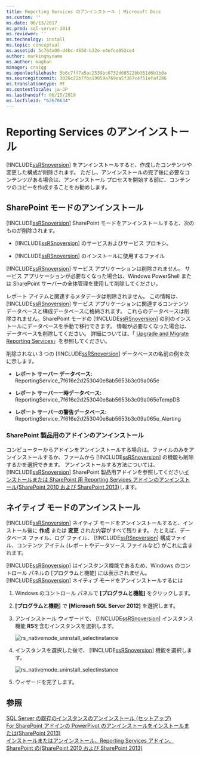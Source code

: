```yaml
---
title: Reporting Services のアンインストール | Microsoft Docs
ms.custom: ''
ms.date: 06/13/2017
ms.prod: sql-server-2014
ms.reviewer: ''
ms.technology: install
ms.topic: conceptual
ms.assetid: 5c764a00-d4bc-465d-b32e-e4efce052ce4
author: markingmyname
ms.author: maghan
manager: craigg
ms.openlocfilehash: 5b6c7ff7a5ac2539bc6732d68522bb361d6b1b0a
ms.sourcegitcommit: 3026c22b7fba19059a769ea5f367c4f51efaf286
ms.translationtype: MT
ms.contentlocale: ja-JP
ms.lasthandoff: 06/15/2019
ms.locfileid: "62670634"
---
```

# <a name="uninstall-reporting-services"></a>Reporting Services のアンインストール
  [!INCLUDE[ssRSnoversion](../../includes/ssrsnoversion-md.md)] をアンインストールすると、作成したコンテンツや変更した構成が削除されます。 ただし、アンインストールの完了後に必要なコンテンツがある場合は、アンインストール プロセスを開始する前に、コンテンツのコピーを作成することをお勧めします。  
  
## <a name="uninstall-sharepoint-mode"></a>SharePoint モードのアンインストール  
 [!INCLUDE[ssRSnoversion](../../includes/ssrsnoversion-md.md)] SharePoint モードをアンインストールすると、次のものが削除されます。  
  
-   [!INCLUDE[ssRSnoversion](../../includes/ssrsnoversion-md.md)] のサービスおよびサービス プロキシ。  
  
-   [!INCLUDE[ssRSnoversion](../../includes/ssrsnoversion-md.md)] のインストールに使用するファイル  
  
 [!INCLUDE[ssRSnoversion](../../includes/ssrsnoversion-md.md)] サービス アプリケーションは削除されません。 サービス アプリケーションが必要なくなった場合は、Windows PowerShell または SharePoint サーバーの全体管理を使用して削除してください。  
  
 レポート アイテムと関連するメタデータは削除されません。 この情報は、 [!INCLUDE[ssRSnoversion](../../includes/ssrsnoversion-md.md)] サービス アプリケーションに関連するコンテンツ データベースと構成データベースに格納されます。 これらのデータベースは削除されません。SharePoint モードの [!INCLUDE[ssRSnoversion](../../includes/ssrsnoversion-md.md)] の別のインストールにデータベースを手動で移行できます。 情報が必要なくなった場合は、データベースを削除してください。 詳細については、「 [Upgrade and Migrate Reporting Services](../../reporting-services/install-windows/upgrade-and-migrate-reporting-services.md)」を参照してください。  
  
 削除されない 3 つの [!INCLUDE[ssRSnoversion](../../includes/ssrsnoversion-md.md)] データベースの名前の例を次に示します。  
  
-   **レポート サーバー データベース:** ReportingService_7f616e2d253040e8ab5653b3c09a065e  
  
-   **レポート サーバー一時データベース:** ReportingService_7f616e2d253040e8ab5653b3c09a065eTempDB  
  
-   **レポート サーバーの警告データベース:** ReportingService_7f616e2d253040e8ab5653b3c09a065e_Alerting  
  
### <a name="uninstall-the-add-in-for-sharepoint-products"></a>SharePoint 製品用のアドインのアンインストール  
 コンピューターからアドインをアンインストールする場合は、ファイルのみをアンインストールするか、ファームから [!INCLUDE[ssRSnoversion](../../includes/ssrsnoversion-md.md)] の機能も削除するかを選択できます。 アンインストールする方法については、 [!INCLUDE[ssRSnoversion](../../includes/ssrsnoversion-md.md)] SharePoint 製品用アドインを参照してください[インストールまたは SharePoint 用 Reporting Services アドインのアンインストール&#40;SharePoint 2010 および SharePoint 2013&#41;](../../reporting-services/install-windows/install-or-uninstall-the-reporting-services-add-in-for-sharepoint.md)します。  
  
## <a name="uninstall-native-mode"></a>ネイティブ モードのアンインストール  
 [!INCLUDE[ssRSnoversion](../../includes/ssrsnoversion-md.md)] ネイティブ モードをアンインストールすると、インストール後に **作成** または **変更** された内容がすべて残ります。 たとえば、データベース ファイル、ログ ファイル、 [!INCLUDE[ssRSnoversion](../../includes/ssrsnoversion-md.md)] 構成ファイル、コンテンツ アイテム (レポートやデータソース ファイルなど) がこれに含まれます。  
  
 [!INCLUDE[ssRSnoversion](../../includes/ssrsnoversion-md.md)] はインスタンス機能であるため、Windows のコントロール パネルの [プログラムと機能] には表示されません。 [!INCLUDE[ssRSnoversion](../../includes/ssrsnoversion-md.md)] ネイティブ モードをアンインストールするには  
  
1.  Windows のコントロール パネルで **[プログラムと機能]** をクリックします。  
  
2.  **[プログラムと機能]** で **[Microsoft SQL Server 2012]** を選択します。  
  
3.  アンインストール ウィザードで、 [!INCLUDE[ssRSnoversion](../../includes/ssrsnoversion-md.md)] インスタンス機能 **RS**を含むインスタンスを選択します。  
  
     ![rs_nativemode_uninstall_selectinstance](../../../2014/sql-server/install/media/rs-nativemode-uninstall-selectinstance.gif "rs_nativemode_uninstall_selectinstance")  
  
4.  インスタンスを選択した後で、 [!INCLUDE[ssRSnoversion](../../includes/ssrsnoversion-md.md)] 機能を選択します。  
  
     ![rs_nativemode_uninstall_selectinstance](../../../2014/sql-server/install/media/rs-nativemode-uninstall-selectfeatures.gif "rs_nativemode_uninstall_selectinstance")  
  
5.  ウィザードを完了します。  
  
## <a name="see-also"></a>参照  
 [SQL Server の既存のインスタンスのアンインストール &#40;セットアップ&#41;](../../../2014/sql-server/install/uninstall-an-existing-instance-of-sql-server-setup.md)   
 [For SharePoint アドインの PowerPivot のアンインストールをインストールまたは&#40;SharePoint 2013&#41;](../../analysis-services/instances/install-windows/install-or-uninstall-the-power-pivot-for-sharepoint-add-in-sharepoint-2013.md)   
 [インストールまたはアンインストール、Reporting Services アドイン、SharePoint の&#40;SharePoint 2010 および SharePoint 2013&#41;](../../reporting-services/install-windows/install-or-uninstall-the-reporting-services-add-in-for-sharepoint.md)  
  
  
